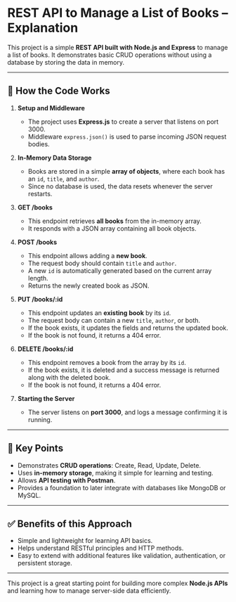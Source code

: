 # REST API to Manage a List of Books – Explanation

This project is a simple **REST API built with Node.js and Express** to manage a list of books. It demonstrates basic CRUD operations without using a database by storing the data in memory.

---

## 📝 How the Code Works

1. **Setup and Middleware**
   - The project uses **Express.js** to create a server that listens on port 3000.
   - Middleware `express.json()` is used to parse incoming JSON request bodies.

2. **In-Memory Data Storage**
   - Books are stored in a simple **array of objects**, where each book has an `id`, `title`, and `author`.
   - Since no database is used, the data resets whenever the server restarts.

3. **GET /books**
   - This endpoint retrieves **all books** from the in-memory array.
   - It responds with a JSON array containing all book objects.

4. **POST /books**
   - This endpoint allows adding a **new book**.
   - The request body should contain `title` and `author`.
   - A new `id` is automatically generated based on the current array length.
   - Returns the newly created book as JSON.

5. **PUT /books/:id**
   - This endpoint updates an **existing book** by its `id`.
   - The request body can contain a new `title`, `author`, or both.
   - If the book exists, it updates the fields and returns the updated book.
   - If the book is not found, it returns a 404 error.

6. **DELETE /books/:id**
   - This endpoint removes a book from the array by its `id`.
   - If the book exists, it is deleted and a success message is returned along with the deleted book.
   - If the book is not found, it returns a 404 error.

7. **Starting the Server**
   - The server listens on **port 3000**, and logs a message confirming it is running.

---

## 🧭 Key Points
- Demonstrates **CRUD operations**: Create, Read, Update, Delete.
- Uses **in-memory storage**, making it simple for learning and testing.
- Allows **API testing with Postman**.
- Provides a foundation to later integrate with databases like MongoDB or MySQL.

---

## ✅ Benefits of this Approach
- Simple and lightweight for learning API basics.
- Helps understand RESTful principles and HTTP methods.
- Easy to extend with additional features like validation, authentication, or persistent storage.

---

This project is a great starting point for building more complex **Node.js APIs** and learning how to manage server-side data efficiently.
